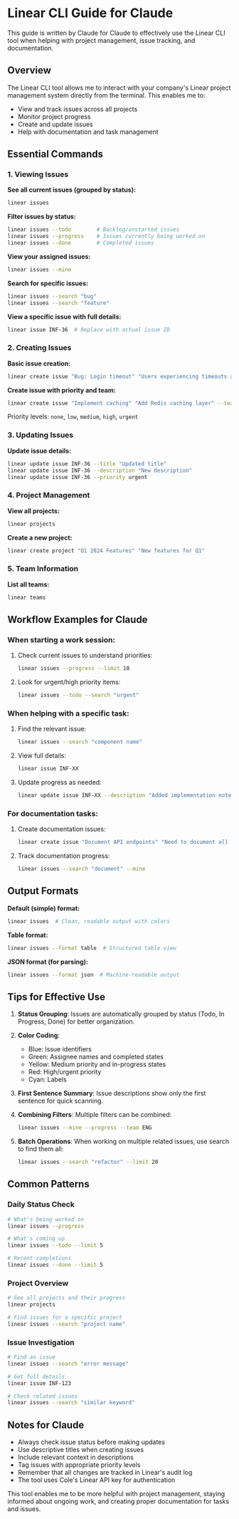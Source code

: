 # Linear CLI Guide for Claude

This guide is written by Claude for Claude to effectively use the Linear CLI tool when helping with project management, issue tracking, and documentation.

## Overview

The Linear CLI tool allows me to interact with your company's Linear project management system directly from the terminal. This enables me to:
- View and track issues across all projects
- Monitor project progress
- Create and update issues
- Help with documentation and task management

## Essential Commands

### 1. Viewing Issues

**See all current issues (grouped by status):**
```bash
linear issues
```

**Filter issues by status:**
```bash
linear issues --todo        # Backlog/unstarted issues
linear issues --progress    # Issues currently being worked on
linear issues --done        # Completed issues
```

**View your assigned issues:**
```bash
linear issues --mine
```

**Search for specific issues:**
```bash
linear issues --search "bug"
linear issues --search "feature"
```

**View a specific issue with full details:**
```bash
linear issue INF-36  # Replace with actual issue ID
```

### 2. Creating Issues

**Basic issue creation:**
```bash
linear create issue "Bug: Login timeout" "Users experiencing timeouts after 5 minutes"
```

**Create issue with priority and team:**
```bash
linear create issue "Implement caching" "Add Redis caching layer" --team ENG --priority high
```

Priority levels: `none`, `low`, `medium`, `high`, `urgent`

### 3. Updating Issues

**Update issue details:**
```bash
linear update issue INF-36 --title "Updated title"
linear update issue INF-36 --description "New description"
linear update issue INF-36 --priority urgent
```

### 4. Project Management

**View all projects:**
```bash
linear projects
```

**Create a new project:**
```bash
linear create project "Q1 2024 Features" "New features for Q1"
```

### 5. Team Information

**List all teams:**
```bash
linear teams
```

## Workflow Examples for Claude

### When starting a work session:
1. Check current issues to understand priorities:
   ```bash
   linear issues --progress --limit 10
   ```

2. Look for urgent/high priority items:
   ```bash
   linear issues --todo --search "urgent"
   ```

### When helping with a specific task:
1. Find the relevant issue:
   ```bash
   linear issues --search "component name"
   ```

2. View full details:
   ```bash
   linear issue INF-XX
   ```

3. Update progress as needed:
   ```bash
   linear update issue INF-XX --description "Added implementation notes..."
   ```

### For documentation tasks:
1. Create documentation issues:
   ```bash
   linear create issue "Document API endpoints" "Need to document all REST API endpoints" --priority medium --team ENG
   ```

2. Track documentation progress:
   ```bash
   linear issues --search "document" --mine
   ```

## Output Formats

**Default (simple) format:**
```bash
linear issues  # Clean, readable output with colors
```

**Table format:**
```bash
linear issues --format table  # Structured table view
```

**JSON format (for parsing):**
```bash
linear issues --format json  # Machine-readable output
```

## Tips for Effective Use

1. **Status Grouping**: Issues are automatically grouped by status (Todo, In Progress, Done) for better organization.

2. **Color Coding**:
   - Blue: Issue identifiers
   - Green: Assignee names and completed states
   - Yellow: Medium priority and in-progress states
   - Red: High/urgent priority
   - Cyan: Labels

3. **First Sentence Summary**: Issue descriptions show only the first sentence for quick scanning.

4. **Combining Filters**: Multiple filters can be combined:
   ```bash
   linear issues --mine --progress --team ENG
   ```

5. **Batch Operations**: When working on multiple related issues, use search to find them all:
   ```bash
   linear issues --search "refactor" --limit 20
   ```

## Common Patterns

### Daily Status Check
```bash
# What's being worked on
linear issues --progress

# What's coming up
linear issues --todo --limit 5

# Recent completions
linear issues --done --limit 5
```

### Project Overview
```bash
# See all projects and their progress
linear projects

# Find issues for a specific project
linear issues --search "project name"
```

### Issue Investigation
```bash
# Find an issue
linear issues --search "error message"

# Get full details
linear issue INF-123

# Check related issues
linear issues --search "similar keyword"
```

## Notes for Claude

- Always check issue status before making updates
- Use descriptive titles when creating issues
- Include relevant context in descriptions
- Tag issues with appropriate priority levels
- Remember that all changes are tracked in Linear's audit log
- The tool uses Cole's Linear API key for authentication

This tool enables me to be more helpful with project management, staying informed about ongoing work, and creating proper documentation for tasks and issues.